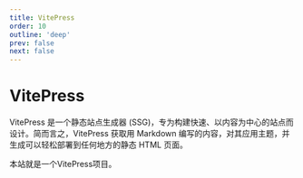 ```yaml
---
title: VitePress
order: 10
outline: 'deep'
prev: false
next: false
---
```


# VitePress

VitePress 是一个静态站点生成器 (SSG)，专为构建快速、以内容为中心的站点而设计。简而言之，VitePress 获取用 Markdown 编写的内容，对其应用主题，并生成可以轻松部署到任何地方的静态 HTML 页面。

本站就是一个VitePress项目。
